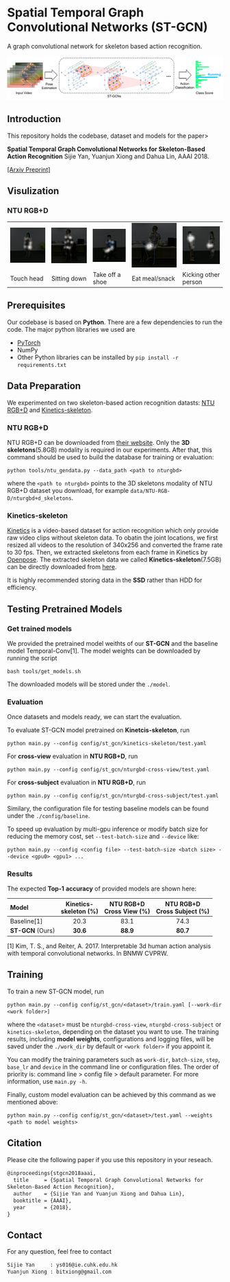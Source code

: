 # Spatial Temporal Graph Convolutional Networks (ST-GCN)
A graph convolutional network for skeleton based action recognition.

<div align="center">
    <img src="tools/.info/pipeline.png">
</div>

## Introduction
This repository holds the codebase, dataset and models for the paper>

**Spatial Temporal Graph Convolutional Networks for Skeleton-Based Action Recognition** Sijie Yan, Yuanjun Xiong and Dahua Lin, AAAI 2018.

[[Arxiv Preprint]](https://arxiv.org/abs/1801.07455)

## Visulization
<!-- <div align="center">
    <img src="tools/.info/S001C001P001R001A044.gif">
    <img src="tools/.info/S001C001P001R001A051.gif">
    <img src="tools/.info/S002C001P010R001A017.gif">
    <img src="tools/.info/S003C001P008R001A002.gif">
    <img src="tools/.info/S003C001P008R001A008.gif">
</div -->
### NTU RGB+D
<table style="width:100%; table-layout:fixed;">
  <tr>
    <td><img width="150px" src="tools/.info/S001C001P001R001A044.gif"></td>
    <td><img width="150px" src="tools/.info/S003C001P008R001A008.gif"></td>
    <td><img width="150px" src="tools/.info/S002C001P010R001A017.gif"></td>
    <td><img width="150px" src="tools/.info/S003C001P008R001A002.gif"></td>
    <td><img width="150px" src="tools/.info/S001C001P001R001A051.gif"></td>
  </tr>
    <tr>
    <td>Touch head</td>
    <td>Sitting down</td>
    <td>Take off a shoe</td>
    <td>Eat meal/snack</td>
    <td>Kicking other person</td>
  </tr>
</table>

## Prerequisites
Our codebase is based on **Python**. There are a few dependencies to run the code. The major python libraries we used are
- [PyTorch](http://pytorch.org/)
- NumPy
- Other Python libraries can be installed by `pip install -r requirements.txt`

## Data Preparation
We experimented on two skeleton-based action recognition datasts: [NTU RGB+D](http://rose1.ntu.edu.sg/datasets/actionrecognition.asp) and [Kinetics-skeleton](https://s3-us-west-1.amazonaws.com/yysijie-data/public/kinetics-skeleton/kinetics-skeleton.zip). 
### NTU RGB+D
NTU RGB+D can be downloaded from [their website](http://rose1.ntu.edu.sg/datasets/actionrecognition.asp). Only the **3D skeletons**(5.8GB) modality is required in our experiments. After that, this command should be used to build the database for training or evaluation:
```
python tools/ntu_gendata.py --data_path <path to nturgbd>
```
where the ```<path to nturgbd>``` points to the 3D skeletons modality of NTU RGB+D dataset you download, for example ```data/NTU-RGB-D/nturgbd+d_skeletons```.
### Kinetics-skeleton
[Kinetics](https://deepmind.com/research/open-source/open-source-datasets/kinetics/) is a video-based dataset for action recognition which only provide raw video clips without skeleton data. To obatin the joint locations, we first resized all videos to the resolution of 340x256 and converted the frame rate to 30 fps.  Then, we extracted skeletons from each frame in Kinetics by [Openpose](https://github.com/CMU-Perceptual-Computing-Lab/openpose). The extracted skeleton data we called **Kinetics-skeleton**(7.5GB) can be directly downloaded from [here](https://s3-us-west-1.amazonaws.com/yysijie-data/public/kinetics-skeleton/kinetics-skeleton.zip).

It is highly recommended storing data in the **SSD** rather than HDD for efficiency.


##  Testing Pretrained Models
### Get trained models
We provided the pretrained model weithts of our **ST-GCN** and the baseline model Temporal-Conv[1]. The model weights can be downloaded by running the script
```
bash tools/get_models.sh
```
The downloaded models will be stored under the ```./model```.

### Evaluation
Once datasets and models ready, we can start the evaluation.
<!-- Use the folloing command to evaluate our **ST-GCN** model:
```
python main.py --config config/st_gcn/<dataset>/test.yaml
```
where the ```<dataset>``` can be  -->

To evaluate ST-GCN model pretrained on **Kinetcis-skeleton**, run
```
python main.py --config config/st_gcn/kinetics-skeleton/test.yaml
```
For **cross-view** evaluation in **NTU RGB+D**, run
```
python main.py --config config/st_gcn/nturgbd-cross-view/test.yaml
```
For **cross-subject** evaluation in **NTU RGB+D**, run
```
python main.py --config config/st_gcn/nturgbd-cross-subject/test.yaml
```

Similary, the configuration file for testing baseline models can be found under the ```./config/baseline```.

To speed up evaluation by multi-gpu inference or modify batch size for reducing the memory cost, set ```--test-batch-size``` and ```--device``` like:
```
python main.py --config <config file> --test-batch-size <batch size> --device <gpu0> <gpu1> ...
```

### Results
The expected **Top-1** **accuracy** of provided models are shown here:

| Model| Kinetics-<br>skeleton (%)|NTU RGB+D <br> Cross View (%) |NTU RGB+D <br> Cross Subject (%) |
| :------| :------: | :------: | :------: |
|Baseline[1]| 20.3    | 83.1     |  74.3    |
|**ST-GCN** (Ours)| **30.6**| **88.9** | **80.7** | 

[1] Kim, T. S., and Reiter, A. 2017. Interpretable 3d human action analysis with temporal convolutional networks. In BNMW CVPRW. 

## Training
To train a new ST-GCN model, run 
```
python main.py --config config/st_gcn/<dataset>/train.yaml [--work-dir <work folder>]
```
where the ```<dataset>``` must be ```nturgbd-cross-view```, ```nturgbd-cross-subject``` or ```kinetics-skeleton```, depending on the dataset you want to use. The training results, including **model weights**, configurations and logging files, will be saved under the ```./work_dir``` by default or ```<work folder>``` if you appoint it.

You can modify the training parameters such as ```work-dir```, ```batch-size```, ```step```, ```base_lr``` and ```device``` in the command line or configuration files. The order of priority is:  command line > config file > default parameter. For more information, use ```main.py -h```.

Finally, custom model evaluation can be achieved by this command as we mentioned above:
```
python main.py --config config/st_gcn/<dataset>/test.yaml --weights <path to model weights>
```

## Citation
Please cite the following paper if you use this repository in your reseach.
```
@inproceedings{stgcn2018aaai,
  title     = {Spatial Temporal Graph Convolutional Networks for Skeleton-Based Action Recognition},
  author    = {Sijie Yan and Yuanjun Xiong and Dahua Lin},
  booktitle = {AAAI},
  year      = {2018},
}
```

## Contact
For any question, feel free to contact
```
Sijie Yan     : ys016@ie.cuhk.edu.hk
Yuanjun Xiong : bitxiong@gmail.com
```
